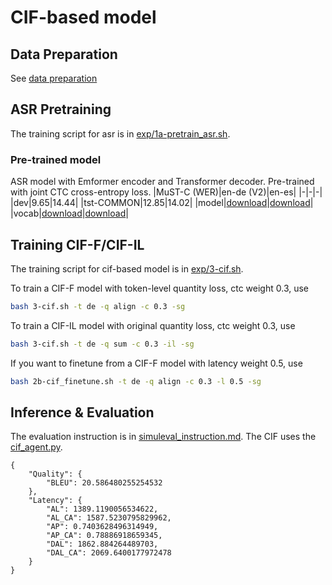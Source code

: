 # CIF-based model

## Data Preparation
See [data preparation](data_preparation.md)

## ASR Pretraining
The training script for asr is in [exp/1a-pretrain_asr.sh](../exp/1a-pretrain_asr.sh).
### Pre-trained model
ASR model with Emformer encoder and Transformer decoder. Pre-trained with joint CTC cross-entropy loss.
|MuST-C (WER)|en-de (V2)|en-es|
|-|-|-|
|dev|9.65|14.44|
|tst-COMMON|12.85|14.02|
|model|[download](https://ntucc365-my.sharepoint.com/:u:/g/personal/r09922057_ntu_edu_tw/EUc3OWHv2TdDrvsj7UuUzKUBLFw0bxngdSid__81w-SYcw?e=KHg2lD)|[download](https://ntucc365-my.sharepoint.com/:u:/g/personal/r09922057_ntu_edu_tw/EVSSLkjzASVKjqEEt5NQ3oQBYhcxbT9IU1Ah0vlAuSPXww?e=grgf24)|
|vocab|[download](https://ntucc365-my.sharepoint.com/:u:/g/personal/r09922057_ntu_edu_tw/EclKBDoArG9Hv1fM5ii5KooBGUmDu13tTCJe1UYRv74rRA?e=VD7YKv)|[download](https://ntucc365-my.sharepoint.com/:u:/g/personal/r09922057_ntu_edu_tw/ESrix0mt1-BMn3UtWxxptX8BCKdCt1uldrnRhLpZd3Q1bg?e=ayq5ww)|


## Training CIF-F/CIF-IL
The training script for cif-based model is in [exp/3-cif.sh](../exp/3-cif.sh).

To train a CIF-F model with token-level quantity loss, ctc weight 0.3, use
```bash
bash 3-cif.sh -t de -q align -c 0.3 -sg
```

To train a CIF-IL model with original quantity loss, ctc weight 0.3, use
```bash
bash 3-cif.sh -t de -q sum -c 0.3 -il -sg
```

If you want to finetune from a CIF-F model with latency weight 0.5, use
```bash
bash 2b-cif_finetune.sh -t de -q align -c 0.3 -l 0.5 -sg
```

## Inference & Evaluation
The evaluation instruction is in [simuleval_instruction.md](simuleval_instruction.md).
The CIF uses the [cif_agent.py](../codebase/agents/cif_agent.py).
```
{
    "Quality": {
        "BLEU": 20.586480255254532
    },
    "Latency": {
        "AL": 1389.1190056534622,
        "AL_CA": 1587.5230795829962,
        "AP": 0.7403628496314949,
        "AP_CA": 0.78886918659345,
        "DAL": 1862.884264489703,
        "DAL_CA": 2069.6400177972478
    }
}
```